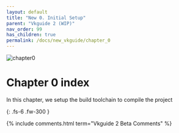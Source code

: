 ```yaml
---
layout: default
title: "New 0. Initial Setup"
parent: "Vkguide 2 (WIP)"
nav_order: 99
has_children: true
permalink: /docs/new_vkguide/chapter_0
---
```

![chapter0]({{site.baseurl}}/diagrams/chapter0.png)


# Chapter 0 index


In this chapter, we setup the build toolchain to compile the project

{: .fs-6 .fw-300 }


{% include comments.html term="Vkguide 2 Beta Comments" %}